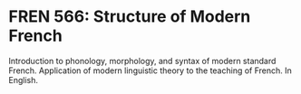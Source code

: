 # FREN 566: Structure of Modern French

Introduction to phonology, morphology, and syntax of modern standard French. Application of modern linguistic theory to the teaching of French. In English.